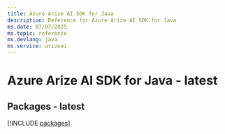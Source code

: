 ```yaml
---
title: Azure Arize AI SDK for Java
description: Reference for Azure Arize AI SDK for Java
ms.date: 07/07/2025
ms.topic: reference
ms.devlang: java
ms.service: arizeai
---
```

# Azure Arize AI SDK for Java - latest
## Packages - latest
[!INCLUDE [packages](arize-ai-index.md)]
